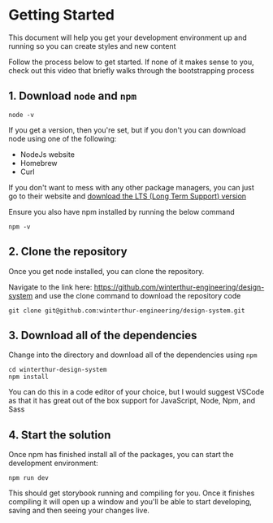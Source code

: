 # Getting Started

This document will help you get your development environment up and running so you can create styles and new content

Follow the process below to get started. If none of it makes sense to you, check out this video that briefly walks through the bootstrapping process

## 1. Download `node` and `npm`

```
node -v
```

If you get a version, then you're set, but if you don't you can download node using one of the following:

- NodeJs website
- Homebrew
- Curl

If you don't want to mess with any other package managers, you can just go to their website and [download the LTS (Long Term Support) version](https://nodejs.org/en/download/)

Ensure you also have npm installed by running the below command

```
npm -v
```

## 2. Clone the repository

Once you get node installed, you can clone the repository.

Navigate to the link here: https://github.com/winterthur-engineering/design-system and use the clone command to download the repository code

```
git clone git@github.com:winterthur-engineering/design-system.git
```

## 3. Download all of the dependencies

Change into the directory and download all of the dependencies using `npm`

```
cd winterthur-design-system
npm install
```

You can do this in a code editor of your choice, but I would suggest VSCode as that it has great out of the box support for JavaScript, Node, Npm, and Sass

## 4. Start the solution

Once npm has finished install all of the packages, you can start the development environment:

```
npm run dev
```

This should get storybook running and compiling for you. Once it finishes compiling it will open up a window and you'll be able to start developing, saving and then seeing your changes live.
